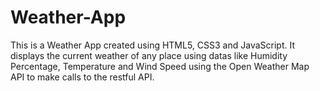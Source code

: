 # Weather-App
This is a Weather App created using HTML5, CSS3 and JavaScript. It displays the current weather of any place using datas like Humidity Percentage, Temperature and Wind Speed using the Open Weather Map API to make calls to the restful API. 
